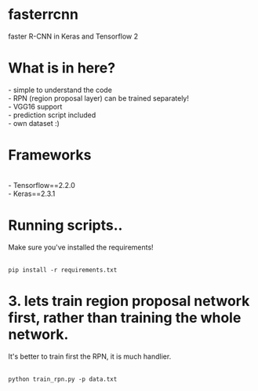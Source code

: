 # fasterrcnn
faster R-CNN in Keras and Tensorflow 2<br>
<h1>What is in here?</h1>
- simple to understand the code<br>
- RPN (region proposal layer) can be trained separately!<br>
- VGG16 support<br>
- prediction script included<br>
- own dataset :)<br> 

<h1>Frameworks</h1><br>
- Tensorflow==2.2.0<br>
- Keras==2.3.1

<h1>Running scripts..</h1>
Make sure you've installed the requirements!<br><br>
<pre>
<code>pip install -r requirements.txt</code>
</pre>

<h1>3. lets train region proposal network first, rather than training the whole network.</h1>
It's better to train first the RPN, it is much handlier.<br><br>
<pre>
<code>python train_rpn.py -p data.txt </code>
</pre>
